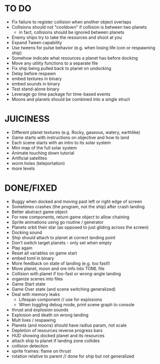 # TO DO

- Fix failure to register collision when another object overlaps
- Collisions should not "cooldown" if collision is between two planets
  - in fact, collisions should be ignored between planets
- Enemy ships try to take the resources and shoot at you
- Expand Tween capability
- Use tweens for pulse behavior (e.g. when losing life icon or respawning ship)
- Somehow indicate what resources a planet has before docking
- Move any utility functions to a separate file
- Fix ship being pulled back to planet on undocking
- Delay before respawn
- embed textures in binary
- embed sounds in binary
- Test stand-alone binary
- Leverage go time package for time-based events
- Moons and planets should be combined into a single struct

# JUICINESS

- Different planet textures (e.g. Rocky, gaseous, watery, earthlike)
- Game starts with instructions on objective and how to land
- Each scene starts with an intro to its solar system
- Mini map of the full solar system
- Animate touching down tutorial
- Artificial satellites
- worm holes (teleportation)
- more levels

# DONE/FIXED

- Buggy when docked and moving past left or right edge of screen
- Sometimes crashes (the program, not the ship) after crash landing
- Better abstract game object
- For new components, return game object to allow chaining
- Sprite animations using go routine / generator
- Planets orbit their star (as opposed to just gliding across the screen)
- Docking sound
- Ship should attach to planet at correct landing point
- Don't switch target planets - only set when empty
- Play again
- Reset all variables on game start
- embed toml in binary
- More feedback on state of landing (e.g. too fast!)
- Move planet, moon and ore info into TOML file
- Collision with planet if too-fast or wrong-angle landing
- organize scenes into files
- Game Start state
- Game Over state (and scene switching generalized)
- Deal with memory leaks
  - Lifespan component // use for explosions
  - When toggling debug mode, print scene graph to console
- thrust and explosion sounds
- Explosion and death on wrong landing
- Mult lives / respawing
- Planets (and moons) should have radius param, not scale
- Depletion of resources reverse progress bars
- HUD showing docked planet and its resources
- attach ship to planet if landing zone collides
- collision detection
- sprite frames: flame on thrust
- rotation relative to parent // done for ship but not generalized
